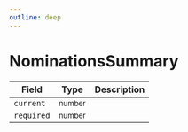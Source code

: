 ```yaml
---
outline: deep
---
```


# NominationsSummary

| Field      | Type                  | Description |
| ---------- | --------------------- | ----------- |
| `current`  | <small>number</small> |             |
| `required` | <small>number</small> |             |